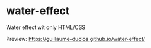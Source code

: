 # water-effect
Water effect wit only HTML/CSS

Preview: https://guillaume-duclos.github.io/water-effect/
